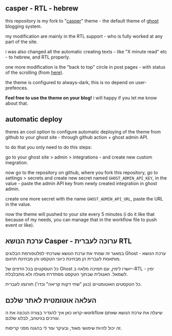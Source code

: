 ## casper - RTL - hebrew

this repository is my fork to "[casper](https://github.com/TryGhost/Casper)" theme - the default theme of [ghost](https://ghost.org/) blogging system.

my modification are mainly in the RTL support - who is fully worked at any part of the site.

i was also changed all the automatic creating texts - like "X minute read" etc - to hebrew, and RTL properly.

one more modification is the "back to top" circle in post pages - with status of the scrolling (from [here](https://www.jqueryscript.net/other/back-top-scroll-indicator.html)).

the theme is configured to always-dark, this is no depend on user-prefences.

**Feel free to use the theme on your blog!** i will happy if you let me know about that.

## automatic deploy

theres an cool option to configure automatic deploying of the theme from github to your ghost site - through github action + ghost admin API.

to do that you only need to do this steps:

go to your ghost site > admin > integrations - and create new custom inegration.

now go to the repository on github, where you fork this repository, go to settings > secrets and create new secret named ``GHOST_ADMIN_API_KEY``, in the value - paste the admin API key from newly created integration in ghost admin.

create one more secret with the name ``GHOST_ADMIN_API_URL``, paste the URL in the value.

now the theme will pushed to your site every 5 minutes (i do it like that because of my needs, you can manage that in the workflow file to push event or like).

## ערכת הנושא Casper - ערוכה לעברית RTL

במאגר זה שמתי את ערכת הנושא שערכתי לפלטפורמת הבלוגים Ghost - ערכת הנושא מותאמת לעברית הן מבחינת כיווני הטקסט והן מבחינת תרגום.

כל הטסקטים בכל הדפים של Ghost ייושרו לימין, עם תמיכה מלאה ב-RTL - ימין לשמאל. האנגלית שבתוך הטקסט מסתדרת מעולה ולא מתבלבלת.

כל הטקסטים האוטומטיים (כגון "שתי דקות קריאה" וכדו') תורגמו לעברית.

## העלאה אוטומטית לאתר שלכם

קראו כאן איך להגדיר בצורה הנכונה את ה-workflow שיעלה את ערכת הנושא שאתם עורכים בגיטהב, לבלוג שלכם.

זה יכול להיות שימושי מאוד, ובעיקר עזר לי בהגנה מפני קריסות.
